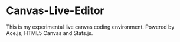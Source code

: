 Canvas-Live-Editor
==================

This is my experimental live canvas coding environment. Powered by Ace.js, HTML5 Canvas and Stats.js.
